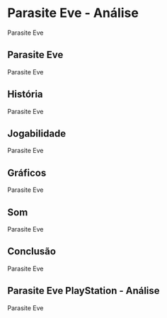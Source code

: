 ---
---

# Parasite Eve - Análise

Parasite Eve

## Parasite Eve

Parasite Eve

## História

Parasite Eve

## Jogabilidade

Parasite Eve

## Gráficos

Parasite Eve

## Som

Parasite Eve

## Conclusão

Parasite Eve

## Parasite Eve PlayStation - Análise

Parasite Eve
